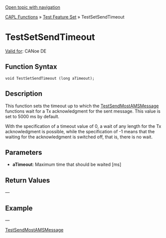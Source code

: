 [Open topic with navigation](../../../../../CANoeDEFamily.htm#Topics/CAPLFunctions/Test/Functions/CAPLfunctionTestSetSendTimeOut.md)

[CAPL Functions](../../CAPLfunctions.md) » [Test Feature Set](../CAPLfunctionsTFSOverview.md) » TestSetSendTimeout

# TestSetSendTimeout

[Valid for](../../../Shared/FeatureAvailability.md): CANoe DE

## Function Syntax

```plaintext
void TestSetSendTimeout (long aTimeout);
```

## Description

This function sets the timeout up to which the [TestSendMostAMSMessage](CAPLfunctionTestSendMostAmsMessage.md) functions wait for a Tx acknowledgment for the sent message. This value is set to 5000 ms by default.

With the specification of a timeout value of 0, a wait of any length for the Tx acknowledgment is possible, while the specification of -1 means that the waiting for the acknowledgment is switched off, that is, there is no wait.

## Parameters

- **aTimeout**: Maximum time that should be waited [ms]

## Return Values

—

## Example

—

[TestSendMostAMSMessage](CAPLfunctionTestSendMostAmsMessage.md)
